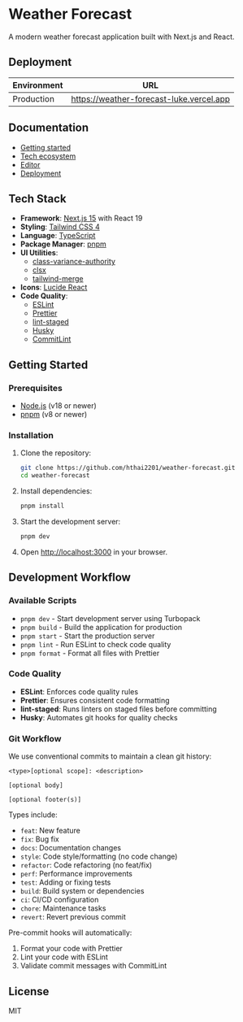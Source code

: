 # Weather Forecast

A modern weather forecast application built with Next.js and React.

## Deployment

| Environment | URL                                      |
| ----------- | ---------------------------------------- |
| Production  | https://weather-forecast-luke.vercel.app |

## Documentation

- [Getting started](./docs/GETTING_STARTED.md)
- [Tech ecosystem](./docs/TECH_ECOSYSTEM.md)
- [Editor](./docs/EDITOR.md)
- [Deployment](./docs/DEPLOYMENT.md)

## Tech Stack

- **Framework**: [Next.js 15](https://nextjs.org/) with React 19
- **Styling**: [Tailwind CSS 4](https://tailwindcss.com/)
- **Language**: [TypeScript](https://www.typescriptlang.org/)
- **Package Manager**: [pnpm](https://pnpm.io/)
- **UI Utilities**:
  - [class-variance-authority](https://cva.style/docs)
  - [clsx](https://github.com/lukeed/clsx)
  - [tailwind-merge](https://github.com/dcastil/tailwind-merge)
- **Icons**: [Lucide React](https://lucide.dev/)
- **Code Quality**:
  - [ESLint](https://eslint.org/)
  - [Prettier](https://prettier.io/)
  - [lint-staged](https://github.com/okonet/lint-staged)
  - [Husky](https://typicode.github.io/husky/)
  - [CommitLint](https://commitlint.js.org/)

## Getting Started

### Prerequisites

- [Node.js](https://nodejs.org/) (v18 or newer)
- [pnpm](https://pnpm.io/installation) (v8 or newer)

### Installation

1. Clone the repository:

   ```bash
   git clone https://github.com/hthai2201/weather-forecast.git
   cd weather-forecast
   ```

2. Install dependencies:

   ```bash
   pnpm install
   ```

3. Start the development server:

   ```bash
   pnpm dev
   ```

4. Open [http://localhost:3000](http://localhost:3000) in your browser.

## Development Workflow

### Available Scripts

- `pnpm dev` - Start development server using Turbopack
- `pnpm build` - Build the application for production
- `pnpm start` - Start the production server
- `pnpm lint` - Run ESLint to check code quality
- `pnpm format` - Format all files with Prettier

### Code Quality

- **ESLint**: Enforces code quality rules
- **Prettier**: Ensures consistent code formatting
- **lint-staged**: Runs linters on staged files before committing
- **Husky**: Automates git hooks for quality checks

### Git Workflow

We use conventional commits to maintain a clean git history:

```
<type>[optional scope]: <description>

[optional body]

[optional footer(s)]
```

Types include:

- `feat`: New feature
- `fix`: Bug fix
- `docs`: Documentation changes
- `style`: Code style/formatting (no code change)
- `refactor`: Code refactoring (no feat/fix)
- `perf`: Performance improvements
- `test`: Adding or fixing tests
- `build`: Build system or dependencies
- `ci`: CI/CD configuration
- `chore`: Maintenance tasks
- `revert`: Revert previous commit

Pre-commit hooks will automatically:

1. Format your code with Prettier
2. Lint your code with ESLint
3. Validate commit messages with CommitLint

## License

MIT
